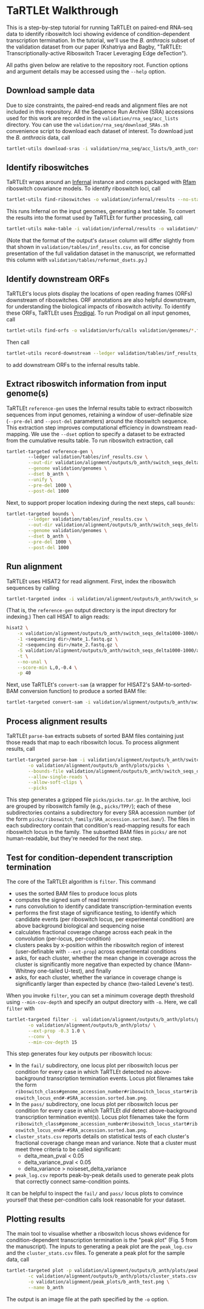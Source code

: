 # TaRTLEt Walkthrough

This is a step-by-step tutorial for running TaRTLEt on paired-end RNA-seq data to identify riboswitch loci showing evidence of condition-dependent transcription termination. In the tutorial, we'll use the *B. anthracis* subset of the validation dataset from our paper (Kshatriya and Bagby, "TaRTLEt: Transcriptionally-active Riboswitch Tracer Leveraging Edge deTection").

All paths given below are relative to the repository root. Function options and argument details may be accessed using the `--help` option.

## Download sample data

Due to size constraints, the paired-end reads and alignment files are not included in this repository. All the Sequence Run Archive (SRA) accessions used for this work are recorded in the `validation/rna_seq/acc_lists` directory. You can use the `validation/rna_seq/download_SRAs.sh` convenience script to download each dataset of interest. To download just the *B. anthracis* data, call

```bash
tartlet-utils download-sras -i validation/rna_seq/acc_lists/b_anth_corsi2020_acc.txt -o validation/rna_seq/b_anth -t validation/b_anth_seq_temp
```

## Identify riboswitches

TaRTLEt wraps around an [Infernal](http://eddylab.org/infernal/) instance and comes packaged with [Rfam](https://rfam.org/) riboswitch covariance models. To identify riboswitch loci, call

```bash
tartlet-utils find-riboswitches -o validation/infernal/results --no-stats validation/genomes/*.fna
```

This runs Infernal on the input genomes, generating a text table. To convert the results into the format used by TaRTLEt for further processing, call

```bash
tartlet-utils make-table -i validation/infernal/results -o validation/tables/inf_results_test.csv
```

(Note that the format of the output's `dataset` column will differ slightly from that shown in `validation/tables/inf_results.csv`, as for concise presentation of the full validation dataset in the manuscript, we reformatted this column with `validation/tables/reformat_dsets.py`.)

## Identify downstream ORFs

TaRTLEt's locus plots display the locations of open reading frames (ORFs) downstream of riboswitches. ORF annotations are also helpful downstream, for understanding the biological impacts of riboswitch activity. To identify these ORFs, TaRTLEt uses [Prodigal](https://github.com/hyattpd/Prodigal). To run Prodigal on all input genomes, call

```bash
tartlet-utils find-orfs -o validation/orfs/calls validation/genomes/*.fna
```

Then call

```bash
tartlet-utils record-downstream --ledger validation/tables/inf_results_test.csv -i validation/orfs/calls
```

to add downstream ORFs to the infernal results table.

## Extract riboswitch information from input genome(s)

TaRTLEt `reference-gen` uses the Infernal results table to extract riboswitch sequences from input genomes, retaining a window of user-definable size (`--pre-del` and `--post-del` parameters) around the riboswitch sequence. This extraction step improves computational efficiency in downstream read-mapping. We use the `--dset` option to specify a dataset to be extracted from the cumulative results table. To run riboswitch extraction, call

```bash
tartlet-targeted reference-gen \ 
        --ledger validation/tables/inf_results.csv \
        --out-dir validation/alignment/outputs/b_anth/switch_seqs_delta1000-1000 \
        --genome validation/genomes \
        --dset b_anth \
        --unify \
        --pre-del 1000 \
        --post-del 1000
```

Next, to support proper location indexing during the next steps, call `bounds`:

```bash
tartlet-targeted bounds \
        --ledger validation/tables/inf_results.csv \
        --out-dir validation/alignment/outputs/b_anth/switch_seqs_delta1000-1000 \
        --genome validation/genomes \
        --dset b_anth \
        --pre-del 1000 \
        --post-del 1000
```

## Run alignment

TaRTLEt uses HISAT2 for read alignment. First, index the riboswitch sequences by calling

```bash
tartlet-targeted index -i validation/alignment/outputs/b_anth/switch_seqs_delta1000-1000 -p 44
```

(That is, the `reference-gen` output directory is the input directory for indexing.) Then call HISAT to align reads:

```bash
hisat2 \
    -x validation/alignment/outputs/b_anth/switch_seqs_delta1000-1000/unified_index/unified_index \
    -1 <sequencing dir>/mate_1.fastq.gz \
    -2 <sequencing dir>/mate_2.fastq.gz \
    -S validation/alignment/outputs/b_anth/switch_seqs_delta1000-1000/alignment_final/unified/alignment.sam \
    -t \
    --no-unal \
    --score-min L,0,-0.4 \
    -p 40
```

Next, use TaRTLEt's `convert-sam` (a wrapper for HISAT2's SAM-to-sorted-BAM conversion function) to produce a sorted BAM file:

```bash
tartlet-targeted convert-sam -i validation/alignment/outputs/b_anth/switch_seqs_delta1000-1000/alignment_final
```

## Process alignment results

TaRTLEt `parse-bam` extracts subsets of sorted BAM files containing just those reads that map to each riboswitch locus.  To process alignment results, call

```bash
tartlet-targeted parse-bam -i validation/alignment/outputs/b_anth/switch_seqs_delta1000-1000/alignment_final \
        -o validation/alignment/outputs/b_anth/plots/picks \
        --bounds-file validation/alignment/outputs/b_anth/switch_seqs_delta1000-1000/rowid_to_bounds.json \
        --allow-single-reads \
        --allow-soft-clips \
        --picks
```

This step generates a gzipped file `picks/picks.tar.gz`.  In the archive, loci are grouped by riboswitch family (e.g., `picks/TPP/`); each of these subdirectories contains a subdirectory for every SRA accession number (of the form `picks/riboswitch_family/SRA_accession.sorted.bam/`). The files in each subdirectory contain that condition's read-mapping results for each riboswitch locus in the family. The subsetted BAM files in `picks/` are not human-readable, but they're needed for the next step.

## Test for condition-dependent transcription termination

The core of the TaRTLEt algorithm is `filter`. This command

- uses the sorted BAM files to produce locus plots
- computes the signed sum of read termini
- runs convolution to identify candidate transcription-termination events
- performs the first stage of significance testing, to identify which candidate events (per riboswitch locus, per experimental condition) are above background biological and sequencing noise
- calculates fractional coverage change across each peak in the convolution (per-locus, per-condition)
- clusters peaks by x-position within the riboswitch region of interest (user-definable with `--ext-prop`) across experimental conditions
- asks, for each cluster, whether the mean change in coverage across the cluster is significantly more negative than expected by chance (Mann-Whitney one-tailed U-test), and finally
- asks, for each cluster, whether the variance in coverage change is significantly larger than expected by chance (two-tailed Levene's test).

When you invoke `filter`, you can set a minimum coverage depth threshold using `--min-cov-depth` and specify an output directory with `-o`. Here, we call `filter` with

```bash
tartlet-targeted filter -i  validation/alignment/outputs/b_anth/plots/picks.tar.gz \
        -o validation/alignment/outputs/b_anth/plots/ \
        --ext-prop -0.3 1.0 \
        --conv \
        --min-cov-depth 15
```

This step generates four key outputs per riboswitch locus:

- In the `fail/` subdirectory, one locus plot per riboswitch locus per condition for every case in which TaRTLEt detected no above-background transcription termination events. Locus plot filenames take the form `riboswitch_class#genome_accession_number#riboswitch_locus_start#riboswitch_locus_end#-#SRA_accession.sorted.bam.png`.
- In the `pass/` subdirectory, one locus plot per riboswitch locus per condition for every case in which TaRTLEt *did* detect above-background transcription termination event(s). Locus plot filenames take the form `riboswitch_class#genome_accession_number#riboswitch_locus_start#riboswitch_locus_end#-#SRA_accession.sorted.bam.png`.
- `cluster_stats.csv` reports details on statistical tests of each cluster's fractional coverage change mean and variance.  Note that a cluster must meet three criteria to be called significant:
  - delta_mean_pval < 0.05
  - delta_variance_pval < 0.05
  - delta_variance > noiseset_delta_variance
- `peak_log.csv` reports peak-by-peak details used to generate peak plots that correctly connect same-condition points.

It can be helpful to inspect the `fail/` and `pass/` locus plots to convince yourself that these per-condition calls look reasonable for your dataset.

## Plotting results

The main tool to visualise whether a riboswitch locus shows evidence for condition-dependent transcription termination is the "peak plot" (Fig. 5 from the manuscript). The inputs to generating a peak plot are the `peak_log.csv` and the `cluster_stats.csv` files. To generate a peak plot for the sample data, call

```bash
tartlet-targeted plot -p validation/alignment/outputs/b_anth/plots/peak_log.csv \
        -c validation/alignment/outputs/b_anth/plots/cluster_stats.csv \
        -o validation/alignment/peak_plots/b_anth_test.png \
        --name b_anth
```

The output is an image file at the path specified by the `-o` option.
